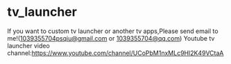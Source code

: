 # tv_launcher
If you want to custom tv launcher or another tv apps,Please send email to me!(1039355704psqiu@gmail.com or 1039355704@qq.com)
Youtube tv launcher video channel:https://www.youtube.com/channel/UCoPbM1nxMLc9Hl2K49VCtaA

